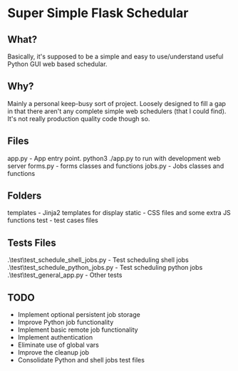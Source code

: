 # Super Simple Flask Schedular 

## What?
Basically, it's supposed to be a simple and easy to use/understand useful Python GUI web based schedular.

## Why? 
Mainly a personal keep-busy sort of project. Loosely designed to fill a gap in that there aren't any 
complete simple web schedulers (that I could find). It's not really production quality code though so. 

## Files
app.py - App entry point. python3 ./app.py to run with development web server 
forms.py - forms classes and functions
jobs.py - Jobs classes and functions

## Folders
templates - Jinja2 templates for display
static - CSS files and some extra JS functions
test - test cases files

## Tests Files
.\test\test_schedule_shell_jobs.py - Test scheduling shell jobs
.\test\test_schedule_python_jobs.py - Test scheduling python jobs
.\test\test_general_app.py - Other tests

## TODO
* Implement optional persistent job storage 
* Improve Python job functionality
* Implement basic remote job functionality
* Implement authentication 
* Eliminate use of global vars
* Improve the cleanup job
* Consolidate Python and shell jobs test files
